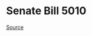 # Senate Bill 5010

[Source](http://lawfilesext.leg.wa.gov/biennium/2023-24/Pdf/Bills/Senate%20Bills/5010.pdf)